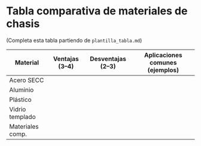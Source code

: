 # Tabla comparativa de materiales de chasis

(Completa esta tabla partiendo de `plantilla_tabla.md`)

| Material            | Ventajas (3–4)                               | Desventajas (2–3)                          | Aplicaciones comunes (ejemplos)                  |
|--------------------|-----------------------------------------------|--------------------------------------------|--------------------------------------------------|
| Acero SECC         |                                               |                                            |                                                  |
| Aluminio           |                                               |                                            |                                                  |
| Plástico           |                                               |                                            |                                                  |
| Vidrio templado    |                                               |                                            |                                                  |
| Materiales comp.   |                                               |                                            |                                                  |
